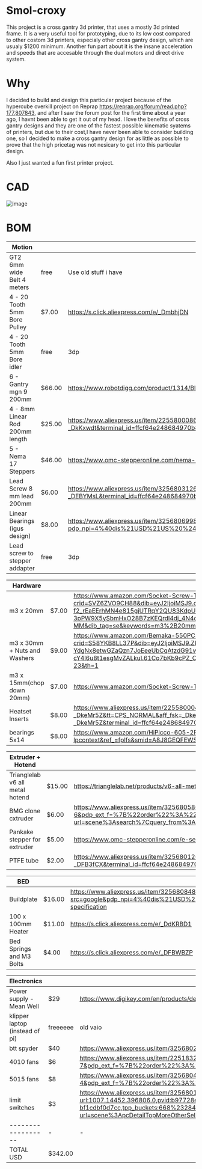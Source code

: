 # Smol-croxy

This project is a cross gantry 3d printer, that uses a mostly 3d printed frame. It is a very useful tool for prototyping, due to its low cost compared to other costom 3d printers, especialy other cross gantry design, which are usualy $1200 minimum. Another fun part about it is the insane acceleration and speeds that are accesable through the dual motors and direct drive system.

# Why

I decided to build and design this particular project because of the hypercube overkill project on Reprap https://reprap.org/forum/read.php?177,807843, and after I saw the forum post for the first time about a year ago, I havnt been able to get it out of my head. I love the benefits of cross gantry designs and they are one of the fastest possible kinematic syatems of printers, but due to their cost,I have never been able to consider building one, so I decided to make a cross gantry design for as little as possible to prove that the high pricetag was not nesicary to get into this particular design.

Also I just wanted a  fun first printer project.

# CAD

![image](https://github.com/user-attachments/assets/201bc916-6a51-45df-82e9-28e341c0a06e)

# BOM

|Motion| | |
|------|-|-|
|GT2 6mm wide Belt 4 meters	| free |	Use old stuff i have|
|4 - 20 Tooth 5mm Bore Pulley |	$7.00	|https://s.click.aliexpress.com/e/_DmbhjDN|
|4 - 20 Tooth 5mm Bore idler |	free	| 3dp |
|6 - Gantry mgn 9 200mm	| $66.00	|https://www.robotdigg.com/product/1314/Black-anodized-linear-rail-7,-9,-12-and-15|
|4 - 8mm Linear Rod 200mm length	| $25.00	|https://www.aliexpress.us/item/2255800086494873.html?aff_fcid=306d62e50f0348e9982e6cc829c00d71-1748987556342-08848-_DkKxwdt&tt=CPS_NORMAL&aff_fsk=_DkKxwdt&aff_platform=shareComponent-detail&sk=_DkKxwdt&aff_trace_key=306d62e50f0348e9982e6cc829c00d71-1748987556342-08848-_DkKxwdt&terminal_id=ffcf64e248684970b8fdbe380ac19e19&afSmartRedirect=y&gatewayAdapt=glo2usa4itemAdapt|
|5 - Nema 17 Steppers	| $46.00	|https://www.omc-stepperonline.com/nema-17-bipolar-59ncm-84oz-in-2a-42x48mm-4-wires-w-1m-cable-connector-17hs19-2004s1|
|Lead Screw 8 mm lead 200mm	| $6.00	|https://www.aliexpress.us/item/3256803126209223.html?aff_fcid=876c1b6831b34ef086b03f7f31695c39-1748987470418-07548-_DEBYMsL&tt=CPS_NORMAL&aff_fsk=_DEBYMsL&aff_platform=shareComponent-detail&sk=_DEBYMsL&aff_trace_key=876c1b6831b34ef086b03f7f31695c39-1748987470418-07548-_DEBYMsL&terminal_id=ffcf64e248684970b8fdbe380ac19e19&afSmartRedirect=y&gatewayAdapt=glo2usa4itemAdapt|
|Linear Bearings (igus design)	| $8.00	|https://www.aliexpress.us/item/3256806998378536.html?pdp_npi=4%40dis%21USD%21US%20%243.70%21US%20%243.50%21%21%2126.52%2125.09%21%402103209b17489885608175906e642d%2112000039733031325%21sh%21US%210%21X&spm=a2g0o.store_pc_allItems_or_groupList.new_all_items_2008152185346.1005007184693288&gatewayAdapt=glo2usa|
|Lead screw to stepper addapter|	free	| 3dp |
		
		
|Hardware| | |	
|--------|-|-|
|m3 x 20mm	| $7.00	|https://www.amazon.com/Socket-Screw-Thread-stainless-100pcs/dp/B078CXM81F?crid=SVZ6ZVO9CH88&dib=eyJ2IjoiMSJ9.q6E9NIbUqM2ZUEv1RWL1WRtvKj3SNLDo2R1ZT8rj0JjJymfK7DlziPyPhQ9RmYXqtFsmmF5RfL8V4i02E_YMdOe8PfafsIYf-f2_rEaEErhMN4e815gjUTRqY2QU83KdpUdh8nADbf6dZQZNQqsK2pDqByec_Kuya0WOqCijrjozfrKOcGIRmeSK5eXGzWMCCAY-3pPW9X5ySbmHxO28B7zKEQrdl4dj_4N4csIqrsQ.U1aUu0Slo90zMGR9u3oTCXOrKLJl8OYB_KGRmXcT-MM&dib_tag=se&keywords=m3%2B20mm&qid=1749000859&sprefix=m3%2B20mm%2Caps%2C140&sr=8-3&th=1|
|m3 x 30mm + Nuts and Washers	| $9.00	|https://www.amazon.com/Bemaka-550PCS-Washers-Assortment-Stainless/dp/B0D5CSSYGH?crid=S58YKB8LL37P&dib=eyJ2IjoiMSJ9.ZKNbl2CPI2XDQY9Ibd_7LZmvYFcoQXlVfWOB0m5eTD-_wRMsi7I54oWgMg5hld89O7g4XlfLEG_0d_3-YdgNx8etwGZaQzn7JoEeeUbCqAtzdG91wov3J04QlE3UJPb6wiC_iXU8IPN_eCq18U1llZY_RfoE9-M0ZFaMmbisvw45dQ53Qy-UCH-TH--UDKfqZZHnBy1fOIJFL5Rh4S1HV--cY4l6u8t1esgMvZALkuI.61Co7bKb9cPZ_CJNxUDbKlNWgyFjVWlhQs5Hqee0XM8&dib_tag=se&keywords=m3%2B30mm&qid=1749001163&sprefix=m3%2B30mm%2Caps%2C181&sr=8-23&th=1
|m3 x 15mm(chop down 20mm)	| $7.00	|https://www.amazon.com/Socket-Screw-Thread-stainless-100pcs/dp/B078CXM81F?|crid=SVZ6ZVO9CH88&dib=eyJ2IjoiMSJ9.q6E9NIbUqM2ZUEv1RWL1WRtvKj3SNLDo2R1ZT8rj0JjJymfK7DlziPyPhQ9RmYXqtFsmmF5RfL8V4i02E_YMdOe8PfafsIYf-f2_rEaEErhMN4e815gjUTRqY2QU83KdpUdh8nADbf6dZQZNQqsK2pDqByec_Kuya0WOqCijrjozfrKOcGIRmeSK5eXGzWMCCAY-3pPW9X5ySbmHxO28B7zKEQrdl4dj_4N4csIqrsQ.U1aUu0Slo90zMGR9u3oTCXOrKLJl8OYB_KGRmXcT-MM&dib_tag=se&keywords=m3%2B20mm&qid=1749000859&sprefix=m3%2B20mm%2Caps%2C140&sr=8-3&th=1|
|Heatset Inserts	| $8.00	|https://www.aliexpress.us/item/2255800046543591.html?aff_fcid=b276c905df0d4e15bdf68bb6aa0dd61b-1749004809574-03378-_DkeMr5Z&tt=CPS_NORMAL&aff_fsk=_DkeMr5Z&aff_platform=shareComponent-detail&sk=_DkeMr5Z&aff_trace_key=b276c905df0d4e15bdf68bb6aa0dd61b-1749004809574-03378-_DkeMr5Z&terminal_id=ffcf64e248684970b8fdbe380ac19e19&afSmartRedirect=y&gatewayAdapt=glo2usa4itemAdapt|
|bearings 5x14	| $8.00	|https://www.amazon.com/HiPicco-605-2RS-Bearings-Miniature-Pre-Lubricated/dp/B0CH2X65Y6?source=ps-sl-shoppingads-lpcontext&ref_=fplfs&smid=A8J8GEQFEWSTZ&gQT=1&th=1|
		
		
|Extruder + Hotend| | |
|-----------------|-|-|
|Trianglelab v6 all metal hotend	| $15.00	|https://trianglelab.net/products/v6-all-metal-hotend?VariantsId=10012|
|BMG clone cxtruder	| $6.00	|https://www.aliexpress.us/item/3256805805447850.html?spm=a2g0o.productlist.main.7.3ce93ae14ou9FX&algo_pvid=d5674794-46ca-47b3-b12f-8cb1f652468e&algo_exp_id=d5674794-46ca-47b3-b12f-8cb1f652468e-6&pdp_ext_f=%7B%22order%22%3A%22127%22%2C%22eval%22%3A%221%22%7D&pdp_npi=4%40dis%21USD%215.91%215.71%21%21%2142.37%2140.94%21%40210337bc17490034624662927e7119%2112000035210668495%21sea%21US%210%21ABX&curPageLogUid=Q1lIWxmGTDVg&utparam-url=scene%3Asearch%7Cquery_from%3A|
|Pankake stepper for extruder	| $5.00	|https://www.omc-stepperonline.com/e-series-nema-17-bipolar-1-8deg-17ncm-24-07oz-in-1a-42x42x23mm-4-wires-17he08-1004s|
|PTFE tube	| $2.00	|https://www.aliexpress.us/item/3256801260455800.html?aff_fcid=97c620ad2f4e44be9e412feb78f18f93-1749004715048-07628-_DFB3fCX&tt=CPS_NORMAL&aff_fsk=_DFB3fCX&aff_platform=shareComponent-detail&sk=_DFB3fCX&aff_trace_key=97c620ad2f4e44be9e412feb78f18f93-1749004715048-07628-_DFB3fCX&terminal_id=ffcf64e248684970b8fdbe380ac19e19&afSmartRedirect=y&gatewayAdapt=glo2usa4itemAdapt|
		
		
|BED| | |
|---|-|-|
|Buildplate	| $16.00	|https://www.aliexpress.us/item/3256808481230553.html?src=google&pdp_npi=4%40dis%21USD%2110.46%2110.46%21%21%21%21%21%40%2112000046161234568%21ppc%21%21%21&gPromoCode=5000000169902232&gQT=1&gatewayAdapt=glo2usa#nav-specification|
|100 x 100mm Heater	| $11.00	|https://s.click.aliexpress.com/e/_DdKRBD1|
|Bed Springs and M3 Bolts	| $4.00	|https://s.click.aliexpress.com/e/_DFBWBZP|
		
|Electronics| | |
|-----------|-|-|
|Power supply - Mean Well |	$29	|https://www.digikey.com/en/products/detail/mean-well-usa-inc/LRS-150-24/7705015|
|klipper laptop (instead of pi)	| freeeeee	|old vaio|
|btt spyder	| $40	|https://www.aliexpress.us/item/3256802425339653.html?gatewayAdapt=glo2usa4itemAdapt|
|4010 fans	| $6	|https://www.aliexpress.us/item/2251832626712781.html?spm=a2g0o.productlist.main.8.c25efaacf2UqnC&algo_pvid=cde8af7f-ee07-41fe-bd00-f1e11ec8b71e&algo_exp_id=cde8af7f-ee07-41fe-bd00-f1e11ec8b71e-7&pdp_ext_f=%7B%22order%22%3A%22134%22%2C%22eval%22%3A%221%22%7D&pdp_npi=4%40dis%21USD%212.37%212.37%21%21%212.37%212.37%21%402103277f17490017840836254e2b29%2165355038955%21sea%21US%210%21ABX&curPageLogUid=2moNP351FL7n&utparam-url=scene%3Asearch%7Cquery_from%3A|
|5015 fans	| $8	|https://www.aliexpress.us/item/3256804896091521.html?spm=a2g0o.productlist.main.5.24292dfdyUQBOp&algo_pvid=8f5fd244-3051-47f3-8ee1-9b274c699314&algo_exp_id=8f5fd244-3051-47f3-8ee1-9b274c699314-4&pdp_ext_f=%7B%22order%22%3A%22115%22%2C%22eval%22%3A%221%22%7D&pdp_npi=4%40dis%21USD%215.03%214.13%21%21%215.03%214.13%21%40210318c317490019106188148e39e0%2112000031576133991%21sea%21US%210%21ABX&curPageLogUid=lK1PGSptyFsF&utparam-url=scene%3Asearch%7Cquery_from%3A|
|limit switches	| $3	|https://www.aliexpress.us/item/3256801412797483.html?spm=a2g0o.detail.pcDetailTopMoreOtherSeller.1.7281EN7iEN7iEw&gps-id=pcDetailTopMoreOtherSeller&scm=1007.14452.396806.0&scm_id=1007.14452.396806.0&scm-url=1007.14452.396806.0&pvid=b97728e4-87ac-45ef-88c4-bf1cdbf0d7cc&_t=gps-id:pcDetailTopMoreOtherSeller,scm-url:1007.14452.396806.0,pvid:b97728e4-87ac-45ef-88c4-bf1cdbf0d7cc,tpp_buckets:668%232846%238114%231999&pdp_ext_f=%7B%22order%22%3A%22441%22%2C%22eval%22%3A%221%22%2C%22sceneId%22%3A%2230050%22%7D&pdp_npi=4%40dis%21USD%212.93%212.55%21%21%212.93%212.55%21%402101c5ac17490034128137397e69ea%2112000047027348662%21rec%21US%21%21ABXZ&utparam-url=scene%3ApcDetailTopMoreOtherSeller%7Cquery_from%3A&search_p4p_id=202506031916528631335802323094798288_0|
|------------------|-|-|
|TOTAL USD	| $342.00| |


